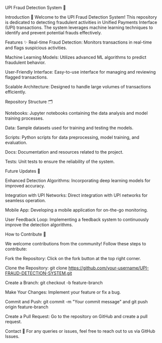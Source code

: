 UPI Fraud Detection System 🚨

Introduction 📖
Welcome to the UPI Fraud Detection System! This repository is dedicated to detecting fraudulent activities in Unified Payments Interface (UPI) transactions. The system leverages machine learning techniques to identify and prevent potential frauds effectively.

Features ✨
Real-time Fraud Detection: Monitors transactions in real-time and flags suspicious activities.

Machine Learning Models: Utilizes advanced ML algorithms to predict fraudulent behavior.

User-Friendly Interface: Easy-to-use interface for managing and reviewing flagged transactions.

Scalable Architecture: Designed to handle large volumes of transactions efficiently.

Repository Structure 🗂️

Notebooks: Jupyter notebooks containing the data analysis and model training processes.

Data: Sample datasets used for training and testing the models.

Scripts: Python scripts for data preprocessing, model training, and evaluation.

Docs: Documentation and resources related to the project.

Tests: Unit tests to ensure the reliability of the system.

Future Updates 🚀

Enhanced Detection Algorithms: Incorporating deep learning models for improved accuracy.

Integration with UPI Networks: Direct integration with UPI networks for seamless operation.

Mobile App: Developing a mobile application for on-the-go monitoring.

User Feedback Loop: Implementing a feedback system to continuously improve the detection algorithms.

How to Contribute 🤝

We welcome contributions from the community! Follow these steps to contribute:


Fork the Repository: Click on the fork button at the top right corner.

Clone the Repository: git clone https://github.com/your-username/UPI-FRAUD-DETECTION-SYSTEM.git

Create a Branch: git checkout -b feature-branch

Make Your Changes: Implement your feature or fix a bug.

Commit and Push: git commit -m "Your commit message" and git push origin feature-branch

Create a Pull Request: Go to the repository on GitHub and create a pull request.

Contact 📧
For any queries or issues, feel free to reach out to us via GitHub Issues.
